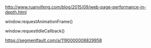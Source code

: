 http://www.ruanyifeng.com/blog/2015/09/web-page-performance-in-depth.html

window.requestAnimationFrame()

window.requestIdleCallback()

https://segmentfault.com/a/1190000008829958


